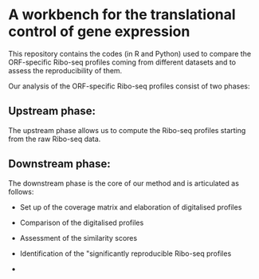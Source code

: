 

# A workbench for the translational control of gene expression

This repository contains the codes (in R and Python) used to compare the ORF-specific Ribo-seq profiles coming from different datasets and to assess the reproducibility of them.

Our analysis of the ORF-specific Ribo-seq profiles consist of two phases:

## Upstream phase:
The upstream phase allows us to compute the Ribo-seq profiles starting from the raw Ribo-seq data.

## Downstream phase:
The downstream phase is the core of our method and is articulated as follows:

- Set up of the coverage matrix and elaboration of digitalised profiles

- Comparison of the digitalised profiles

- Assessment of the similarity scores

- Identification of the "significantly reproducible Ribo-seq profiles

- 
